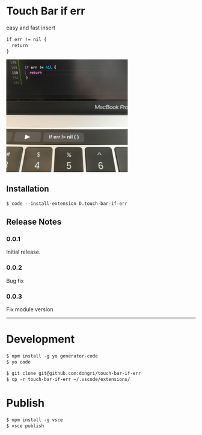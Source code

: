 # Touch Bar if err

easy and fast insert 
```
if err != nil {
  return
}
```

<img src="https://raw.githubusercontent.com/dongri/touch-bar-if-err/master/media/touch-bar.png" height="300px" alt="Touch Bar" title="Touch Bar">

## Installation

```
$ code --install-extension D.touch-bar-if-err
```

## Release Notes

### 0.0.1

Initial release.

### 0.0.2

Bug fix

### 0.0.3

Fix module version

-----------------------------------------------------------------------------------------------------------

# Development

```
$ npm install -g yo generator-code
$ yo code
```

```
$ git clone git@github.com:dongri/touch-bar-if-err
$ cp -r touch-bar-if-err ~/.vscode/extensions/
```

# Publish

```
$ npm install -g vsce
$ vsce publish
```
